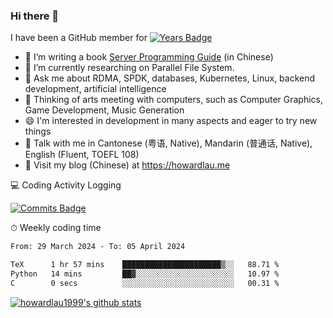 ### Hi there 👋
I have been a GitHub member for [![Years Badge](https://badges.pufler.dev/years/howardlau1999)](https://badges.pufler.dev)

- 🔭 I’m writing a book [Server Programming Guide](https://github.com/howardlau1999/server-programming-guide) (in Chinese) 
- 🌱 I’m currently researching on Parallel File System.
- 💬 Ask me about RDMA, SPDK, databases, Kubernetes, Linux, backend development, artificial intelligence
- 🤔 Thinking of arts meeting with computers, such as Computer Graphics, Game Development, Music Generation
- 😄 I'm interested in development in many aspects and eager to try new things
- 💬 Talk with me in Cantonese (粤语, Native), Mandarin (普通话, Native), English (Fluent, TOEFL 108)
- 📕 Visit my blog (Chinese) at https://howardlau.me

<!--
**howardlau1999/howardlau1999** is a ✨ _special_ ✨ repository because its `README.md` (this file) appears on your GitHub profile.

Here are some ideas to get you started:
- 👯 I’m looking to collaborate on ...
- 🤔 I’m looking for help with ...
- 📫 How to reach me: ...
- 😄 Pronouns: ...
- ⚡ Fun fact: ...
-->

💻 Coding Activity Logging

[![Commits Badge](https://badges.pufler.dev/commits/weekly/howardlau1999)](https://badges.pufler.dev)

⏱ Weekly coding time
<!-- Generated By https://github.com/athul/waka-readme -->
<!--START_SECTION:waka-->

```txt
From: 29 March 2024 - To: 05 April 2024

TeX      1 hr 57 mins    ██████████████████████▒░░   88.71 %
Python   14 mins         ██▓░░░░░░░░░░░░░░░░░░░░░░   10.97 %
C        0 secs          ░░░░░░░░░░░░░░░░░░░░░░░░░   00.31 %
```

<!--END_SECTION:waka-->

[![howardlau1999's github stats](https://github-readme-stats.vercel.app/api?username=howardlau1999)](https://github.com/anuraghazra/github-readme-stats)

<!--[![Top Langs](https://github-readme-stats.vercel.app/api/top-langs/?username=howardlau1999&layout=compact)](https://github.com/anuraghazra/github-readme-stats)-->

<!--1-->

